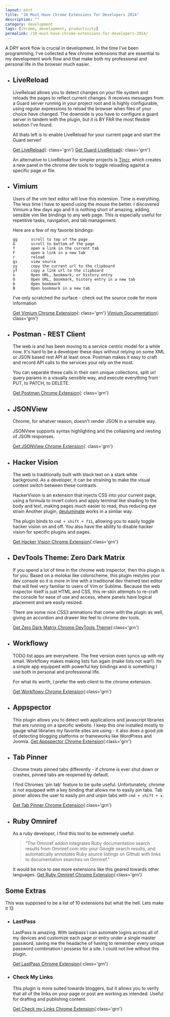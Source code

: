 ```yaml
---
layout: post
title: "10 Must Have Chrome Extensions for Developers 2014"
description: ""
category: development
tags: [chrome, development, productivity]
permalink: /10-must-have-chrome-extensions-for-developers-2014/
---
```


A DRY work flow is crucial in development. In the time I've been programming, I've collected a few chrome extensions that are essential to my development work flow and that make both my professional and personal life in the browser much easier.

* ## LiveReload

  LiveReload allows you to detect changes on your file system and reloads the pages to reflect current changes. It receives messages from a Guard server running in your project root and is highly configurable, using regular expressions to reload the browser when files of your choice have changed. The downside is you have to configure a guard server in tandem with the plugin, but it is BY FAR the most flexible solution I've found.

  All thats left is to enable LiveReload for your current page and start the Guard server!

  [Get LiveReload](https://chrome.google.com/webstore/detail/livereload/jnihajbhpnppcggbcgedagnkighmdlei){: class='grn'}
  [Get Guard LiveReload](https://github.com/guard/guard-livereload){: class='grn'}

  An alternative to LiveReload for simpler projects is [Tincr](https://chrome.google.com/webstore/detail/tincr/lfjbhpnjiajjgnjganiaggebdhhpnbih), which creates a new panel in the chrome dev tools to toggle reloading against a specific page or file.


* ## Vimium
  Users of the vim text editor will love this extension. Time is everything. The less time I have to spend using the mouse the better. I discovered Vimium a few days ago and it is nothing short of amazing, adding sensible vim like bindings to any web page. This is especially useful for repetitive tasks, navigation, and tab management.

  Here are a few of my favorite bindings:

    >
      gg      scroll to top of the page
      G       scroll to bottom of the page
      f       open a link in the current tab
      F       open a link in a new tab
      r       reload
      gs      view source
      yy      copy the current url to the clipboard
      yf      copy a link url to the clipboard
      o       Open URL, bookmark, or history entry
      O       Open URL, bookmark, history entry in a new tab
      b       Open bookmark
      B       Open bookmark in a new tab


  I've only scratched the surface - check out the source code for more information

  [Get Vimium Chrome Extension](https://chrome.google.com/webstore/detail/vimium/dbepggeogbaibhgnhhndojpepiihcmeb){: class='grn'}
  [Vimium Documentation](https://github.com/philc/vimium/){: class='grn'}


* ## Postman - REST Client

  The web is and has been moving to a service centric model for a while now. It's hard to be a developer these days without relying on some XML or JSON based rest API at least once. Postman makes it easy to craft and record API calls to the services your rely on the most.

  You can separate these calls in their own unique collections, split url query params in a visually sensible way, and execute everything from PUT, to PATCH, to DELETE.

  [Get Postman Chrome Extension](https://chrome.google.com/webstore/detail/postman-rest-client/fdmmgilgnpjigdojojpjoooidkmcomcm?hl=en){: class='grn'}
* ## JSONView

  Chrome, for whatver reason, doesn't render JSON in a sensible way.

  JSONView supports syntax highlighting and the collapsing and nesting of JSON responses.

  [Get JSONView Chrome Extension](https://chrome.google.com/webstore/detail/jsonview/chklaanhfefbnpoihckbnefhakgolnmc?hl=en){: class='grn'}

* ## Hacker Vision
  The web is traditionally built with black text on a stark white background. As a developer, it can be straining to make the visual context switch between these contrasts.


  HackerVision is an extension that injects CSS into your current page, using a formula to invert colors and apply terminal like shading to the body and text, making pages much easier to read, thus reducing eye strain  Another plugin, [deuluminate](https://chrome.google.com/webstore/detail/deluminate/iebboopaeangfpceklajfohhbpkkfiaa?hl=en-US) works in a similar way.

  The plugin binds to `cmd + shift + f11`, allowing you to easily toggle hacker vision on and off. You also have the ability to disable hacker vision for specific plugins and pages.

  [Get Hacker Vision Chrome Extension](https://chrome.google.com/webstore/detail/hacker-vision/fommidcneendjonelhhhkmoekeicedej?hl=en-US){:class='grn'}

* ## DevTools Theme: Zero Dark Matrix
  If you spend a lot of time in the chrome web inspector, then this plugin is for you. Based on a molokai like colorscheme, this plugin restyles your dev console so it is more in line with a traditional dev themed text editor that will feel very familiar to users of Vim or Sublime. Because the web inspector itself is just HTML and CSS, this re-skin attempts to re-craft the console for ease of use and access, where panels have logical placement and are easily resized.

  There are some nice CSS3 animations that come with the plugin as well, giving an accordion and drawer like feel to chrome dev tools.

  [Get Zero Dark Matrix Chrome DevTools Theme](https://chrome.google.com/webstore/detail/devtools-theme-zero-dark/bomhdjeadceaggdgfoefmpeafkjhegbo?hl=en-US){:class='grn'}

* ## Workflowy

  TODO list apps are everywhere. The free version even syncs up with my email. Workflowy makes making lists fun again (make lists not war!). Its a simple app equipped with powerful key bindings and is something I use both in personal and professional life.

  For what its worth, I prefer the web client to the chrome extension.

  [Get Workflowy Chrome Extension](https://chrome.google.com/webstore/detail/workflowy/koegeopamaoljbmhnfjbclbocehhgmkm?hl=en-US){:class='grn'}

* ## Appspector
  This plugin allows you to detect web applications and javascript libraries that are running on a specific website. I keep this one installed
mostly to gauge what libraries my favorite sites are using - it also does a good job of detecting blogging platforms or frameworks like WordPress and Joomla.
[Get Appspector Chrome Extension](https://chrome.google.com/webstore/detail/appspector/homgcnaoacgigpkkljjjekpignblkeae?hl=en){:class='grn'}

* ## Tab Pinner
  Chrome treats pinned tabs differently - if chrome is ever shut down or crashes, pinned tabs are reopened by default.

  I find Chromes 'pin tab' feature to be quite useful. Unfortunately, chrome is not equipped with a key binding that allows me to easily pin tabs. Tab pinner allows the user to easily pin and unpin tabs with `cmd + shift + x`.

  [Get Tab Pinner Chrome Extension](https://chrome.google.com/webstore/detail/tab-pinner-keyboard-short/mbcjcnomlakhkechnbhmfjhnnllpbmlh?hl=en){:class='grn'}

* ## Ruby Omniref
  As a ruby developer, I find this tool to be extremely useful:

  > "The Omniref addon integrates Ruby documentation search results from Omniref.com into your Google search results, and automatically annotates Ruby source listings on Github with links to documentation searches on Omniref."

  It would be nice to see more extensions like this geared towards other languages.
  [Get Ruby Omniref Chrome Extension](https://chrome.google.com/webstore/detail/omniref/jgkfbhdcoimcmlnebfnggkegaincacgj?hl=en){:class='grn'}

## Some Extras

This was supposed to be a list of 10 extensions but what the hell. Lets make it 12

  * ### LastPass

    LastPass is amazing. With lastpass I can automate logins across all of my devices and customize each page or entry under a single master password, saving me the headache of having to remember every unique password combination I possess for a site. I could not live without this plugin.

    [Get LastPass Chrome Extension](https://chrome.google.com/webstore/detail/lastpass-free-password-ma/hdokiejnpimakedhajhdlcegeplioahd?hl=en-US){:class='grn'}

  * ### Check My Links

    This plugin is more suited towards bloggers, but it allows you to verify that all of the links on your page or post are working as intended. Useful for drafting and publishing content.

    [Get Check my Links Chrome Extension](https://chrome.google.com/webstore/detail/check-my-links/ojkcdipcgfaekbeaelaapakgnjflfglf){:class='grn'}
